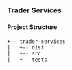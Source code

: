 ### Trader Services

#### Project Structure
```
+-- trader-services
|   +-- dist
|   +-- src
|   +-- tests
```